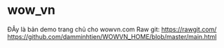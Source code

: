 # wow_vn
ĐÂy là bản demo trang chủ cho wowvn.com
Raw git:
https://rawgit.com/
https://github.com/damminhtien/WOWVN_HOME/blob/master/main.html
